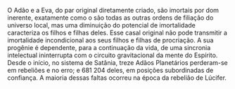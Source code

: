 ﻿O Adão e a Eva, do par original diretamente criado, são imortais por dom inerente, exatamente como o são todas as outras ordens de filiação do universo local, mas uma diminuição do potencial de imortalidade caracteriza os filhos e filhas deles. Esse casal original não pode transmitir a imortalidade incondicional aos seus filhos e filhas de procriação. A sua progênie é dependente, para a continuação da vida, de uma sincronia intelectual ininterrupta com o circuito gravitacional da mente do Espírito. Desde o início, no sistema de Satânia, treze Adãos Planetários perderam-se em rebeliões e no erro; e 681 204 deles, em posições subordinadas de confiança. A maioria dessas faltas ocorreu na época da rebelião de Lúcifer.